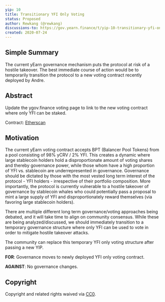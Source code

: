 ```yaml
---
yip: 10
title: Transitionary YFI Only Voting
status: Proposed
author: Rewkang (@rewkang)
discussions-to: https://gov.yearn.finance/t/yip-10-transitionary-yfi-only-voting/481 
created: 2020-07-24
---
```


## Simple Summary
<!--"If you can't explain it simply, you don't understand it well enough." Simply describe the outcome the proposed changes intends to achieve. This should be non-technical and accessible to a casual community member.-->
The current yEarn governance mechanism puts the protocol at risk of a hostile takeover. The best immediate course of action would be to temporarily transition the protocol to a new voting contract recently deployed by Andre.

## Abstract
<!--A short (~200 word) description of the proposed change, the abstract should clearly describe the proposed change. This is what *will* be done if the YIP is implemented, not *why* it should be done or *how* it will be done. If the YIP proposes deploying a new contract, write, "we propose to deploy a new contract that will do x".-->
Update the ygov.finance voting page to link to the new voting contract where only YFI can be staked.

Contract: [Etherscan](https://etherscan.io/address/0xad7e09665caa3404d9c6525d5997a10fc6c12cfe)

## Motivation
<!--This is the problem statement. This is the *why* of the YIP. It should clearly explain *why* the current state of the protocol is inadequate.  It is critical that you explain *why* the change is needed, if the YIP proposes changing how something is calculated, you must address *why* the current calculation is innaccurate or wrong. This is not the place to describe how the YIP will address the issue!-->
The current yEarn voting contract accepts BPT (Balancer Pool Tokens) from a pool consisting of 98% yCRV / 2% YFI. This creates a dynamic where large stablecoin holders hold a disproportionate amount of voting shares and thereby governance power, while those whom have a high proportion of YFI vs. stablecoin are underrepresented in governance. Governance should be dictated by those with the most vested long term interest of the protocol - YFI holders - irrespective of their portfolio composition. More importantly, the protocol is currently vulnerable to a hostile takeover of governance by stablecoin whales who could potentially pass a proposal to mint a large supply of YFI and disproportionately reward themselves (via favoring large stablecoin holders).

There are multiple different long term governance/voting approaches being debated, and it will take time to align on community consensus. While these are being analyzed/discussed, we should immediately transition to a temporary governance structure where only YFI can be used to vote in order to mitigate hostile takeover attacks.

The community can replace this temporary YFI only voting structure after passing a new YIP.

**FOR**: Governance moves to newly deployed YFI only voting contract.

**AGAINST**: No governance changes.

## Copyright
Copyright and related rights waived via [CC0](https://creativecommons.org/publicdomain/zero/1.0/).
